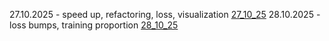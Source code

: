 27.10.2025 - speed up, refactoring, loss, visualization [27_10_25](logs/27_10_25.md)
28.10.2025 - loss bumps, training proportion [28_10_25](logs/28_10_25.md)